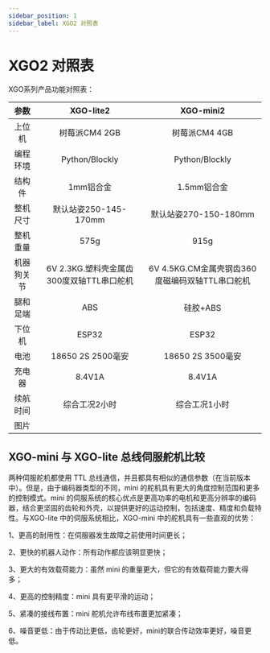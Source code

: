 ```yaml
---
sidebar_position: 1
sidebar_label: XGO2 对照表
---
```


# XGO2 对照表

XGO系列产品功能对照表：

|  **参数**  |               **XGO-lite2**               |                  **XGO-mini2**                  |
| :--------: | :---------------------------------------: | :---------------------------------------------: |
|   上位机   |              树莓派CM4  2GB               |                 树莓派CM4  4GB                  |
|  编程环境  |              Python/Blockly               |                 Python/Blockly                  |
|   结构件   |                 1mm铝合金                 |                   1.5mm铝合金                   |
|  整机尺寸  |           默认站姿250-145-170mm           |              默认站姿270-150-180mm              |
|  整机重量  |                   575g                    |                      915g                       |
| 机器狗关节 | 6V 2.3KG.塑料壳金属齿300度双轴TTL串口舵机 | 6V 4.5KG.CM金属壳钢齿360度磁编码双轴TTL串口舵机 |
|  腿和足端  |                    ABS                    |                    硅胶+ABS                     |
|   下位机   |                   ESP32                   |                      ESP32                      |
|    电池    |             18650 2S 2500毫安             |                18650 2S 3500毫安                |
|   充电器   |                  8.4V1A                   |                     8.4V1A                      |
|  续航时间  |               综合工况2小时               |                  综合工况1小时                  |
|    图片    |                                           |                                                 |

## XGO-mini 与 XGO-lite 总线伺服舵机比较

两种伺服舵机都使用 TTL 总线通信，并且都具有相似的通信参数（在当前版本中）。但是，由于编码器类型的不同，mini 的舵机具有更大的角度控制范围和更多的控制模式。mini 的伺服系统的核心优点是更高功率的电机和更高分辨率的编码器，结合更坚固的齿轮和外壳，以提供更好的运动控制，包括速度、精度和负载特性。与XGO-lite 中的伺服系统相比，XGO-mini 中的舵机具有一些直观的优势：

1、更高的耐用性：在伺服器发生故障之前使用时间更长；

2、更快的机器人动作：所有动作都应该明显更快；

3、更大的有效载荷能力：虽然 mini 的重量更大，但它的有效载荷能力要大得多；

4、更高的控制精度：mini 具有更平滑的运动；

5、紧凑的接线布置：mini 舵机允许布线布置更加紧凑；

6、噪音更低：由于传动比更低，齿轮更好，mini的联合传动效率更好，噪音更低。
